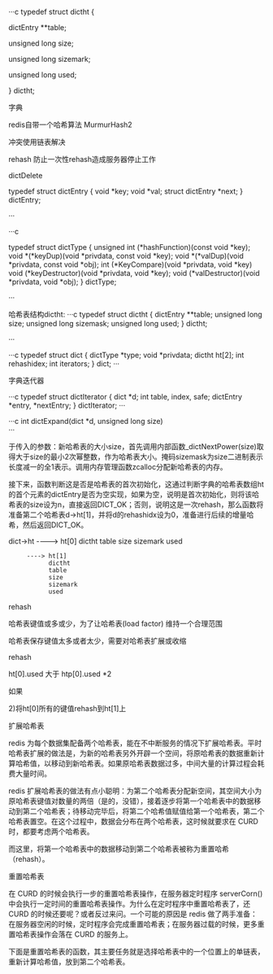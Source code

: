 ···c
 typedef struct dictht {
          
dictEntry **table;

unsigned long size;

unsigned long sizemark;

unsigned long used;

} dictht;






字典



redis自带一个哈希算法
MurmurHash2

冲突使用链表解决

rehash
防止一次性rehash造成服务器停止工作


dictDelete

typedef struct dictEntry {
   void *key;
   void *val;
   struct dictEntry *next;
} dictEntry;

···


···c

typedef struct dictType {
     unsigned int (*hashFunction)(const void *key);
     void *(*keyDup)(void *privdata, const void *key);
     void *(*valDup)(void *privdata, const void *obj);
     int  (*KeyCompare)(void *privdata, void *key)
     void (*keyDestructor)(void *privdata, void *key);
     void (*valDestructor)(void *privdata, void *obj);
} dictType;


···

哈希表结构dictht:
···c
typedef struct dictht {
    dictEntry **table;
    unsigned long size;
    unsigned long sizemask;
    unsigned long used;
} dictht;

···


···c
typedef struct dict {
    dictType  *type;
    void     *privdata;
    dictht   ht[2];
    int rehashidex;
    int iterators;
} dict;
···

字典迭代器

···c
typedef struct dictIterator {
    dict *d;
    int table, index, safe;
    dictEntry  *entry, *nextEntry;
} dictIterator;
···

···c
int dictExpand(dict *d, unsigned long size)  
···

于传入的参数：新哈希表的大小size，首先调用内部函数_dictNextPower(size)取得大于size的最小2次幂整数，作为哈希表大小。掩码sizemask为size二进制表示长度减一的全1表示。调用内存管理函数zcalloc分配新哈希表的内存。

接下来，函数判断这是否是哈希表的首次初始化，这通过判断字典的哈希表数组ht的首个元素的dictEntry是否为空实现，如果为空，说明是首次初始化，则将该哈希表的size设为n，直接返回DICT_OK；否则，说明这是一次rehash，那么函数将准备第二个哈希表d->ht[1]，并将d的rehashidx设为0，准备进行后续的增量哈希，然后返回DICT_OK。

dict->ht ----> ht[0]
                 dictht
                 table
                 size
                 sizemark
                 used







         ----> ht[1] 
               dictht
               table
               size
               sizemark
               used



rehash

   哈希表键值或多或少，为了让哈希表(load factor)
维持一个合理范围

哈希表保存键值太多或者太少，需要对哈希表扩展或收缩

rehash

ht[0].used 大于 htp[0].used *2

如果



2)将ht[0]所有的键值rehash到ht[1]上



扩展哈希表

redis 为每个数据集配备两个哈希表，能在不中断服务的情况下扩展哈希表。平时哈希表扩展的做法是，为新的哈希表另外开辟一个空间，将原哈希表的数据重新计算哈希值，以移动到新哈希表。如果原哈希表数据过多，中间大量的计算过程会耗费大量时间。

redis 扩展哈希表的做法有点小聪明：为第二个哈希表分配新空间，其空间大小为原哈希表键值对数量的两倍（是的，没错），接着逐步将第一个哈希表中的数据移动到第二个哈希表；待移动完毕后，将第二个哈希值赋值给第一个哈希表，第二个哈希表置空。在这个过程中，数据会分布在两个哈希表，这时候就要求在 CURD 时，都要考虑两个哈希表。

而这里，将第一个哈希表中的数据移动到第二个哈希表被称为重置哈希（rehash）。

重置哈希表

在 CURD 的时候会执行一步的重置哈希表操作，在服务器定时程序 serverCorn() 中会执行一定时间的重置哈希表操作。为什么在定时程序中重置哈希表了，还 CURD 的时候还要呢？或者反过来问。一个可能的原因是 redis 做了两手准备：在服务器空闲的时候，定时程序会完成重置哈希表；在服务器过载的时候，更多重置哈希表操作会落在 CURD 的服务上。

下面是重置哈希表的函数，其主要任务就是选择哈希表中的一个位置上的单链表，重新计算哈希值，放到第二个哈希表。
